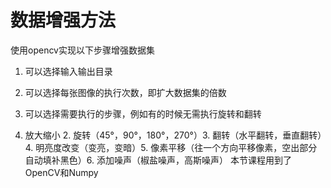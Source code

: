 <!--
 * @Author: Ashington ashington258@proton.me
 * @Date: 2024-06-15 01:42:57
 * @LastEditors: Ashington ashington258@proton.me
 * @LastEditTime: 2024-06-15 02:21:23
 * @FilePath: \Expanded_data_sets\doc\数据增强.md
 * @Description: 请填写简介
 * 
 * 联系方式:921488837@qq.com
 * Copyright (c) 2024 by ${git_name_email}, All Rights Reserved. 
-->
# 数据增强方法




使用opencv实现以下步骤增强数据集

1. 可以选择输入输出目录
2. 可以选择每张图像的执行次数，即扩大数据集的倍数
3. 可以选择需要执行的步骤，例如有的时候无需执行旋转和翻转


1. 放大缩小 2. 旋转（45°，90°，180°，270°）3. 翻转（水平翻转，垂直翻转）4. 明亮度改变（变亮，变暗）5. 像素平移（往一个方向平移像素，空出部分自动填补黑色）6. 添加噪声（椒盐噪声，高斯噪声）
本节课程用到了OpenCV和Numpy